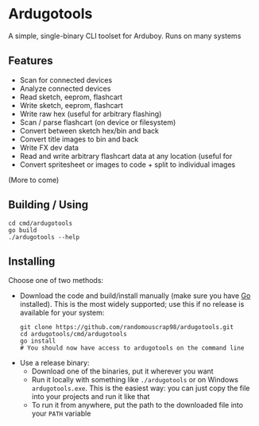 # Ardugotools

A simple, single-binary CLI toolset for Arduboy. Runs on many systems

## Features

- Scan for connected devices
- Analyze connected devices
- Read sketch, eeprom, flashcart
- Write sketch, eeprom, flashcart
- Write raw hex (useful for arbitrary flashing)
- Scan / parse flashcart (on device or filesystem)
- Convert between sketch hex/bin and back
- Convert title images to bin and back
- Write FX dev data
- Read and write arbitrary flashcart data at any location (useful for 
- Convert spritesheet or images to code + split to individual images

(More to come)

## Building / Using 

```
cd cmd/ardugotools
go build
./ardugotools --help
```

## Installing 

Choose one of two methods:
- Download the code and build/install manually (make sure you have [Go](https://go.dev/) installed). This is the most widely supported; use this if no release is available for your system:
  ```
  git clone https://github.com/randomouscrap98/ardugotools.git
  cd ardugotools/cmd/ardugotools
  go install
  # You should now have access to ardugotools on the command line
  ```
- Use a release binary:
  - Download one of the binaries, put it wherever you want
  - Run it locally with something like `./ardugotools` or on Windows `ardugotools.exe`. This is the easiest way: you can just copy the file into your projects and run it like that
  - To run it from anywhere, put the path to the downloaded file into your `PATH` variable
